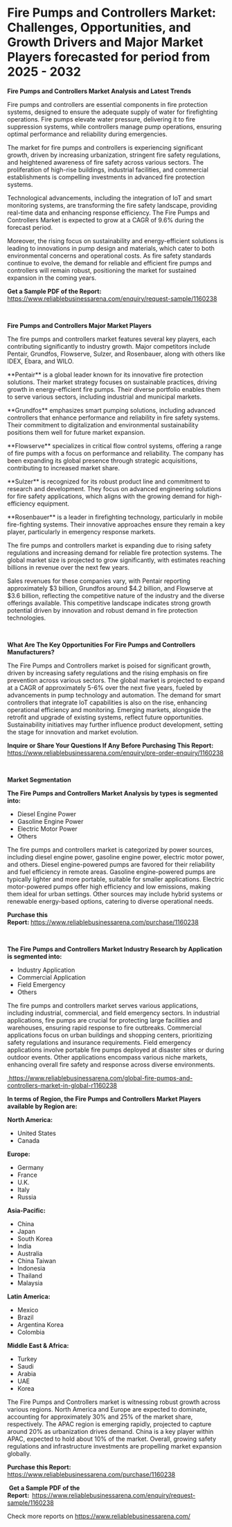 <p><h1>Fire Pumps and Controllers Market: Challenges, Opportunities, and Growth Drivers and Major Market Players forecasted for period from 2025 - 2032</h1></p><p><strong>Fire Pumps and Controllers Market Analysis and Latest Trends</strong></p>
<p><p>Fire pumps and controllers are essential components in fire protection systems, designed to ensure the adequate supply of water for firefighting operations. Fire pumps elevate water pressure, delivering it to fire suppression systems, while controllers manage pump operations, ensuring optimal performance and reliability during emergencies. </p><p>The market for fire pumps and controllers is experiencing significant growth, driven by increasing urbanization, stringent fire safety regulations, and heightened awareness of fire safety across various sectors. The proliferation of high-rise buildings, industrial facilities, and commercial establishments is compelling investments in advanced fire protection systems. </p><p>Technological advancements, including the integration of IoT and smart monitoring systems, are transforming the fire safety landscape, providing real-time data and enhancing response efficiency. The Fire Pumps and Controllers Market is expected to grow at a CAGR of 9.6% during the forecast period. </p><p>Moreover, the rising focus on sustainability and energy-efficient solutions is leading to innovations in pump design and materials, which cater to both environmental concerns and operational costs. As fire safety standards continue to evolve, the demand for reliable and efficient fire pumps and controllers will remain robust, positioning the market for sustained expansion in the coming years.</p></p>
<p><strong>Get a Sample PDF of the Report:&nbsp;</strong> <a href="https://www.reliablebusinessarena.com/enquiry/request-sample/1160238?utm_campaign=2992&utm_medium=2&utm_source=Github&utm_content=ia&utm_term=22032025&utm_id=fire-pumps-and-controllers">https://www.reliablebusinessarena.com/enquiry/request-sample/1160238</a></p>
<p>&nbsp;</p>
<p><strong>Fire Pumps and Controllers Major Market Players</strong></p>
<p><p>The fire pumps and controllers market features several key players, each contributing significantly to industry growth. Major competitors include Pentair, Grundfos, Flowserve, Sulzer, and Rosenbauer, along with others like IDEX, Ebara, and WILO.</p><p>**Pentair** is a global leader known for its innovative fire protection solutions. Their market strategy focuses on sustainable practices, driving growth in energy-efficient fire pumps. Their diverse portfolio enables them to serve various sectors, including industrial and municipal markets.</p><p>**Grundfos** emphasizes smart pumping solutions, including advanced controllers that enhance performance and reliability in fire safety systems. Their commitment to digitalization and environmental sustainability positions them well for future market expansion.</p><p>**Flowserve** specializes in critical flow control systems, offering a range of fire pumps with a focus on performance and reliability. The company has been expanding its global presence through strategic acquisitions, contributing to increased market share.</p><p>**Sulzer** is recognized for its robust product line and commitment to research and development. They focus on advanced engineering solutions for fire safety applications, which aligns with the growing demand for high-efficiency equipment.</p><p>**Rosenbauer** is a leader in firefighting technology, particularly in mobile fire-fighting systems. Their innovative approaches ensure they remain a key player, particularly in emergency response markets.</p><p>The fire pumps and controllers market is expanding due to rising safety regulations and increasing demand for reliable fire protection systems. The global market size is projected to grow significantly, with estimates reaching billions in revenue over the next few years. </p><p>Sales revenues for these companies vary, with Pentair reporting approximately $3 billion, Grundfos around $4.2 billion, and Flowserve at $3.6 billion, reflecting the competitive nature of the industry and the diverse offerings available. This competitive landscape indicates strong growth potential driven by innovation and robust demand in fire protection technologies.</p></p>
<p>&nbsp;</p>
<p><strong>What Are The Key Opportunities For Fire Pumps and Controllers Manufacturers?</strong></p>
<p><p>The Fire Pumps and Controllers market is poised for significant growth, driven by increasing safety regulations and the rising emphasis on fire prevention across various sectors. The global market is projected to expand at a CAGR of approximately 5-6% over the next five years, fueled by advancements in pump technology and automation. The demand for smart controllers that integrate IoT capabilities is also on the rise, enhancing operational efficiency and monitoring. Emerging markets, alongside the retrofit and upgrade of existing systems, reflect future opportunities. Sustainability initiatives may further influence product development, setting the stage for innovation and market evolution.</p></p>
<p><strong>Inquire or Share Your Questions If Any Before Purchasing This Report:</strong> <a href="https://www.reliablebusinessarena.com/enquiry/pre-order-enquiry/1160238?utm_campaign=2992&utm_medium=2&utm_source=Github&utm_content=ia&utm_term=22032025&utm_id=fire-pumps-and-controllers">https://www.reliablebusinessarena.com/enquiry/pre-order-enquiry/1160238</a></p>
<p>&nbsp;</p>
<p><strong>Market Segmentation</strong></p>
<p><strong>The Fire Pumps and Controllers Market Analysis by types is segmented into:</strong></p>
<p><ul><li>Diesel Engine Power</li><li>Gasoline Engine Power</li><li>Electric Motor Power</li><li>Others</li></ul></p>
<p><p>The fire pumps and controllers market is categorized by power sources, including diesel engine power, gasoline engine power, electric motor power, and others. Diesel engine-powered pumps are favored for their reliability and fuel efficiency in remote areas. Gasoline engine-powered pumps are typically lighter and more portable, suitable for smaller applications. Electric motor-powered pumps offer high efficiency and low emissions, making them ideal for urban settings. Other sources may include hybrid systems or renewable energy-based options, catering to diverse operational needs.</p></p>
<p><strong>Purchase this Report:&nbsp;</strong><a href="https://www.reliablebusinessarena.com/purchase/1160238?utm_campaign=2992&utm_medium=2&utm_source=Github&utm_content=ia&utm_term=22032025&utm_id=fire-pumps-and-controllers">https://www.reliablebusinessarena.com/purchase/1160238</a></p>
<p>&nbsp;</p>
<p><strong>The Fire Pumps and Controllers Market Industry Research by Application is segmented into:</strong></p>
<p><ul><li>Industry Application</li><li>Commercial Application</li><li>Field Emergency</li><li>Others</li></ul></p>
<p><p>The fire pumps and controllers market serves various applications, including industrial, commercial, and field emergency sectors. In industrial applications, fire pumps are crucial for protecting large facilities and warehouses, ensuring rapid response to fire outbreaks. Commercial applications focus on urban buildings and shopping centers, prioritizing safety regulations and insurance requirements. Field emergency applications involve portable fire pumps deployed at disaster sites or during outdoor events. Other applications encompass various niche markets, enhancing overall fire safety and response across diverse environments.</p></p>
<p><a href="https://www.reliablebusinessarena.com/global-fire-pumps-and-controllers-market-in-global-r1160238?utm_campaign=2992&utm_medium=2&utm_source=Github&utm_content=ia&utm_term=22032025&utm_id=fire-pumps-and-controllers">&nbsp;https://www.reliablebusinessarena.com/global-fire-pumps-and-controllers-market-in-global-r1160238</a></p>
<p><strong>In terms of Region, the Fire Pumps and Controllers Market Players available by Region are:</strong></p>
<p>
    <p> <strong> North America: </strong>
        <ul>
            <li>United States</li>
            <li>Canada</li>
        </ul>
        </p> 
    <p> <strong> Europe: </strong>
        <ul>
            <li>Germany</li>
            <li>France</li>
            <li>U.K.</li>
            <li>Italy</li>
            <li>Russia</li>
        </ul>
        </p> 
    <p> <strong> Asia-Pacific: </strong>
        <ul>
            <li>China</li>
            <li>Japan</li>
            <li>South Korea</li>
            <li>India</li>
            <li>Australia</li>
            <li>China Taiwan</li>
            <li>Indonesia</li>
            <li>Thailand</li>
            <li>Malaysia</li>
        </ul>
        </p> 
    <p> <strong> Latin America: </strong>
        <ul>
            <li>Mexico</li>
            <li>Brazil</li>
            <li>Argentina Korea</li>
            <li>Colombia</li>
        </ul>
        </p> 
    <p> <strong> Middle East & Africa: </strong>
        <ul>
            <li>Turkey</li>
            <li>Saudi</li>
            <li>Arabia</li>
            <li>UAE</li>
            <li>Korea</li>
        </ul>
    </p>
    </p>
<p><p>The Fire Pumps and Controllers market is witnessing robust growth across various regions. North America and Europe are expected to dominate, accounting for approximately 30% and 25% of the market share, respectively. The APAC region is emerging rapidly, projected to capture around 20% as urbanization drives demand. China is a key player within APAC, expected to hold about 10% of the market. Overall, growing safety regulations and infrastructure investments are propelling market expansion globally.</p></p>
<p><strong>Purchase this Report: </strong><a href="https://www.reliablebusinessarena.com/purchase/1160238?utm_campaign=2992&utm_medium=2&utm_source=Github&utm_content=ia&utm_term=22032025&utm_id=fire-pumps-and-controllers">https://www.reliablebusinessarena.com/purchase/1160238</a></p>
<p>&nbsp;<strong>Get a Sample PDF of the Report:&nbsp;&nbsp;</strong><a href="https://www.reliablebusinessarena.com/enquiry/request-sample/1160238?utm_campaign=2992&utm_medium=2&utm_source=Github&utm_content=ia&utm_term=22032025&utm_id=fire-pumps-and-controllers">https://www.reliablebusinessarena.com/enquiry/request-sample/1160238</a></p>
<p><strong></strong></p>
<p>Check more reports on <a href="https://www.reliablebusinessarena.com/?utm_campaign=2992&utm_medium=2&utm_source=Github&utm_content=ia&utm_term=22032025&utm_id=fire-pumps-and-controllers">https://www.reliablebusinessarena.com/</a></p>